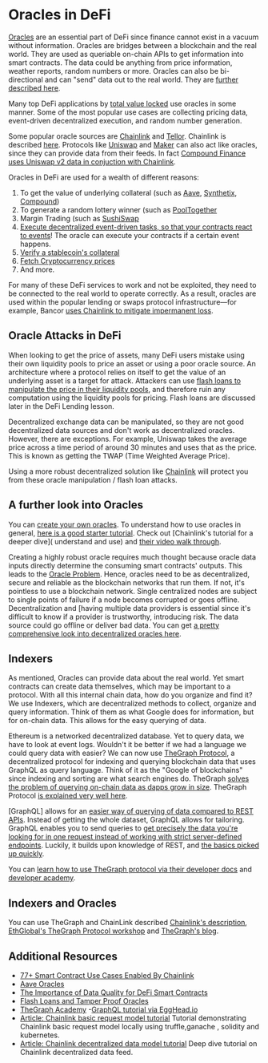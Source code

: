 # Oracles in DeFi

[Oracles](https://ethereum.org/en/developers/docs/oracles/) are an essential part of DeFi since finance cannot exist in a vacuum without information. Oracles are bridges between a blockchain and the real world. They are used as queriable on-chain APIs to get information into smart contracts. The data could be anything from price information, weather reports, random numbers or more. Oracles can also be bi-directional and can "send" data out to the real world. They are [further described here](https://www.gemini.com/cryptopedia/crypto-oracle-blockchain-overview#section-inbound-versus-outbound-oracles).

Many top DeFi applications by [total value locked](https://coinmarketcap.com/alexandria/glossary/total-value-locked-tvl#:~:text=To%20put%20it%20simply%2C%20total,specific%20application%20by%20DeFi%20completely.) use oracles in some manner. Some of the most popular use cases are collecting pricing data, event-driven decentralized execution, and random number generation.

Some popular oracle sources are [Chainlink](https://chain.link/) and [Tellor](https://tellor.io/). Chainlink is described [here](https://www.gemini.com/cryptopedia/what-is-chainlink-and-how-does-it-work). Protocols like [Uniswap](https://uniswap.org/) and [Maker](https://makerdao.com/en/) can also act like oracles, since they can provide data from their feeds. In fact [Compound Finance uses Uniswap v2 data in conjuction with Chainlink](https://compound.finance/docs/prices).

Oracles in DeFi are used for a wealth of different reasons:

1. To get the value of underlying collateral (such as [Aave](https://aave.substack.com/p/pop-the-champagne-aave-protocol-is), [Synthetix](alendar.google.com/calendar/u/0/r/week/2021/7/15?tab=mc&pli=1), [Compound](https://compound.finance/governance/proposals/47))
2. To generate a random lottery winner (such as [PoolTogether](https://medium.com/pooltogether/improving-pooltogether-with-chainlink-vrf-dcf1a3d6ea)
3. Margin Trading (such as [SushiSwap](https://medium.com/sushiswap-org/sushi-integrates-chainlink-price-feeds-to-secure-kashi-lending-and-margin-trading-markets-c1bdfc83b623)
4. [Execute decentralized event-driven tasks, so that your contracts react to events](https://chain.link/solutions/keepers)! The oracle can execute your contracts if a certain event happens.
5. [Verify a stablecoin's collateral](https://blog.chain.link/verify-stablecoin-collateral-with-chainlink-proof-of-reserve/?_ga=2.24406969.244707306.1629653336-101434453.1626273933)
6. [Fetch Cryptocurrency prices](https://blog.chain.link/fetch-current-crypto-price-data-solidity/?_ga=2.24406969.244707306.1629653336-101434453.1626273933)
7. And more.

For many of these DeFi services to work and not be exploited, they need to be connected to the real world to operate correctly. As a result, oracles are used within the popular lending or swaps protocol infrastructure—for example, Bancor [uses Chainlink to mitigate impermanent loss](https://finematics.com/bancor-v2-explained/).

## Oracle Attacks in DeFi

When looking to get the price of assets, many DeFi users mistake using their own liquidity pools to price an asset or using a poor oracle source. An architecture where a protocol relies on itself to get the value of an underlying asset is a target for attack. Attackers can use [flash loans to manipulate the price in their liquidity pools](https://insights.glassnode.com/defi-attacks-flash-loans-centralized-price-oracles/), and therefore ruin any computation using the liquidity pools for pricing. Flash loans are discussed later in the DeFi Lending lesson.

Decentralized exchange data can be manipulated, so they are not good decentralized data sources and don't work as decentralized oracles. However, there are exceptions. For example, Uniswap takes the average price across a time period of around 30 minutes and uses that as the price. This is known as getting the TWAP (Time Weighted Average Price).

Using a more robust decentralized solution like [Chainlink](https://docs.chain.link/docs/get-the-latest-price/) will protect you from these oracle manipulation / flash loan attacks.

## A further look into Oracles

You can [create your own oracles](https://cryptozombies.io/en/course/). To understand how to use oracles in general, [here is a good starter tutorial](https://www.toptal.com/ethereum/ethereum-oracle-contracts-tutorial-pt1). Check out [Chainlink's tutorial for a deeper dive]( understand and use) and [their video walk through](https://www.youtube.com/watch?v=K4MP-HSUa74).

Creating a highly robust oracle requires much thought because oracle data inputs directly determine the consuming smart contracts' outputs. This leads to the [Oracle Problem](https://docs.ethhub.io/built-on-ethereum/oracles/what-are-oracles/). Hence, oracles need to be as decentralized, secure and reliable as the blockchain networks that run them. If not, it's pointless to use a blockchain network. Single centralized nodes are subject to single points of failure if a node becomes corrupted or goes offline. Decentralization and [having multiple data providers is essential since it's difficult to know if a provider is trustworthy, introducing risk. The data source could go offline or deliver bad data. You can get [a pretty comprehensive look into decentralized oracles here](https://medium.com/fabric-ventures/decentralised-oracles-a-comprehensive-overview-d3168b9a8841).

## Indexers

As mentioned, Oracles can provide data about the real world. Yet smart contracts can create data themselves, which may be important to a protocol. With all this internal chain data, how do you organize and find it? We use Indexers, which are decentralized methods to collect, organize and query information. Think of them as what Google does for information, but for on-chain data. This allows for the easy querying of data.

Ethereum is a networked decentralized database. Yet to query data, we have to look at event logs. Wouldn't it be better if we had a language we could query data with easier? We can now use [TheGraph Protocol](https://thegraph.com/), a decentralized protocol for indexing and querying blockchain data that uses GraphQL as query language. Think of it as the "Google of blockchains" since indexing and sorting are what search engines do. TheGraph [solves the problem of querying on-chain data as dapps grow in size](https://ethereum.org/en/developers/tutorials/the-graph-fixing-web3-data-querying/#the-decentralized-future). TheGraph Protocol [is explained very well here](https://www.youtube.com/watch?v=7gC7xJ_98r8).

[GraphQL] allows for an [easier way of querying of data compared to REST APIs](https://www.rubrik.com/blog/technology/19/11/graphql-vs-rest-apis). Instead of getting the whole dataset, GraphQL allows for tailoring. GraphQL enables you to send queries to [get precisely the data you're looking for in one request instead of working with strict server-defined endpoints](https://www.apollographql.com/blog/graphql/basics/graphql-vs-rest/). Luckily, it builds upon knowledge of REST, and [the basics picked up quickly](https://egghead.io/courses/graphql-query-language).

You can [learn how to use TheGraph protocol via their developer docs](https://thegraph.com/docs/) and [developer academy](https://thegraph.academy/).

## Indexers and Oracles

You can use TheGraph and ChainLink described [Chainlink's description](https://www.youtube.com/watch?v=HOS9g0rKP24), [EthGlobal's TheGraph Protocol workshop](https://www.youtube.com/watch?v=tvo8WzAkPQc) and [TheGraph's blog](https://thegraph.com/blog/the-graph-chainlink-oracles).

## Additional Resources

- [77+ Smart Contract Use Cases Enabled By Chainlink](https://blog.chain.link/44-ways-to-enhance-your-smart-contract-with-chainlink/)
- [Aave Oracles](https://docs.aave.com/developers/the-core-protocol/price-oracle)
- [The Importance of Data Quality for DeFi Smart Contracts](https://blog.chain.link/the-importance-of-data-quality-for-defi/)
- [Flash Loans and Tamper Proof Oracles](https://blog.chain.link/flash-loans-and-the-importance-of-tamper-proof-oracles/)
- [TheGraph Academy](https://thegraph.academy/) -[GraphQL tutorial via EggHead.io](https://egghead.io/q/graphql)
- [Article: Chainlink basic request model tutorial](https://igudar.medium.com/chainlink-local-development-truffle-ganache-kubernetes-185a8cc2fda0) Tutorial demonstrating Chainlink basic request model locally using truffle,ganache , solidity and kubernetes.
- [Article: Chainlink decentralized data model tutorial](https://igudar.medium.com/chainlink-decentralized-data-model-truffle-rinkeby-kubernetes-ec90802bd259) Deep dive tutorial on Chainlink decentralized data feed.
